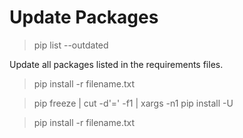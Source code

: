 # Update Packages

> pip list --outdated

Update all packages listed in the requirements files.

> pip install -r filename.txt

> pip freeze | cut -d'=' -f1 | xargs -n1 pip install -U

> pip install -r filename.txt

